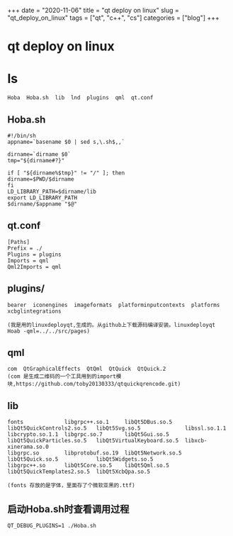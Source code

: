 +++ 
date = "2020-11-06"
title = "qt deploy on linux"
slug = "qt_deploy_on_linux" 
tags = ["qt", "c++", "cs"]
categories = ["blog"]
+++

# qt deploy on linux

# ls
```
Hoba  Hoba.sh  lib  lnd  plugins  qml  qt.conf
```

## Hoba.sh
```
#!/bin/sh
appname=`basename $0 | sed s,\.sh$,,`

dirname=`dirname $0`
tmp="${dirname#?}"

if [ "${dirname%$tmp}" != "/" ]; then
dirname=$PWD/$dirname
fi
LD_LIBRARY_PATH=$dirname/lib
export LD_LIBRARY_PATH
$dirname/$appname "$@"
```

## qt.conf
```
[Paths]
Prefix = ./
Plugins = plugins
Imports = qml
Qml2Imports = qml
```

## plugins/
```
bearer  iconengines  imageformats  platforminputcontexts  platforms  xcbglintegrations

(我是用的linuxdeployqt,生成的。从github上下载源码编译安装。linuxdeployqt Hoab -qml=../../src/pages)
```

## qml
```
com  QtGraphicalEffects  QtQml  QtQuick  QtQuick.2
(com 是生成二维码的一个工具用到的import模块,https://github.com/toby20130333/qtquickqrencode.git)
```

## lib
```
fonts             libgrpc++.so.1     libQt5DBus.so.5     libQt5QuickControls2.so.5   libQt5Svg.so.5              libssl.so.1.1
libcrypto.so.1.1  libgrpc.so.7       libQt5Gui.so.5      libQt5QuickParticles.so.5   libQt5VirtualKeyboard.so.5  libxcb-xinerama.so.0
libgrpc.so        libprotobuf.so.19  libQt5Network.so.5  libQt5Quick.so.5            libQt5Widgets.so.5
libgrpc++.so      libQt5Core.so.5    libQt5Qml.so.5      libQt5QuickTemplates2.so.5  libQt5XcbQpa.so.5

(fonts 存放的是字体，里面存了个微软亚黑的.ttf)
```

## 启动Hoba.sh时查看调用过程
```
QT_DEBUG_PLUGINS=1 ./Hoba.sh
```

